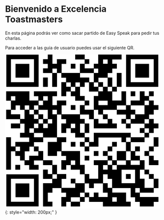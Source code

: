 # Bienvenido a Excelencia Toastmasters

En esta página podrás ver como sacar partido de Easy Speak para pedir tus charlas.

Para acceder a las guia de usuario puedes usar el siguiente QR.

![User Guide QR](user_guide/images/user_guide_qr.png){: style="width: 200px;" }
 


<!-- En caso de que seas un administrador, esta página podría ayudarte a entender como gestionar Easy Speak de manera más eficiente.-->
